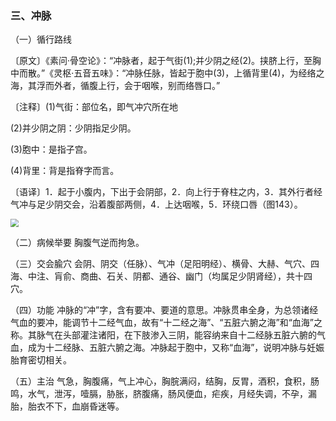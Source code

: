 ### 三、冲脉

（一）循行路线

〔原文〕《素问·骨空论》：“冲脉者，起于气街(1);并少阴之经(2)。挟脐上行，至胸中而散。”《灵枢·五音五味》：“冲脉任脉，皆起于胞中(3)，上循背里(4)，为经络之海，其浮而外者，循腹上行，会于咽喉，别而络唇口。”

〔注释〕(1)气街：部位名，即气冲穴所在地

(2)并少阴之阴：少阴指足少阴。

(3)胞中：是指子宫。

(4)背里：背是指脊字而言。

〔语译〕1．起于小腹内，下出于会阴部，2．向上行于脊柱之内，3．其外行者经气冲与足少阴交会，沿着腹部两侧，4．上达咽喉，5．环绕口唇（图143）。

<img src="img/图143.jpg" style="zoom:80%;" />

（二）病候举要  胸腹气逆而拘急。

（三）交会腧穴  会阴、阴交（任脉）、气冲（足阳明经）、横骨、大赫、气穴、四海、中注、肓俞、商曲、石关、阴都、通谷、幽门（均属足少阴肾经），共十四穴。

（四）功能  冲脉的“冲”字，含有要冲、要道的意思。冲脉贯串全身，为总领诸经气血的要冲，能调节十二经气血，故有“十二经之海”、“五脏六腑之海”和“血海”之称。其脉气在头部灌注诸阳，在下肢渗入三阴，能容纳来自十二经脉五脏六腑的气血，成为十二经脉、五脏六腑之海。冲脉起于胞中，又称“血海”，说明冲脉与妊娠胎育密切相关。

（五）主治  气急，胸腹痛，气上冲心，胸脘满闷，结胸，反胃，酒积，食积，肠鸣，水气，泄泻，噎膈，胁胀，脐腹痛，肠风便血，疟疾，月经失调，不孕，漏胎，胎衣不下，血崩昏迷等。
